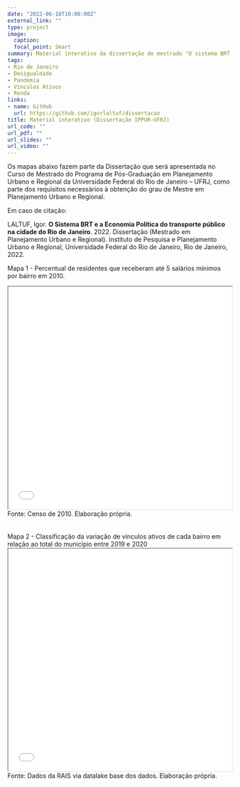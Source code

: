 ```yaml
---
date: "2022-06-18T10:00:00Z"
external_link: ""
type: project
image:
  caption:
  focal_point: Smart
summary: Material interativo da dissertação de mestrado "O sistema BRT e a Economia Política do transporte público na cidade do Rio de Janeiro".
tags:
- Rio de Janeiro
- Desigualdade
- Pandemia
- Vínculos Ativos
- Renda
links:
- name: GitHub
  url: https://github.com/igorlaltuf/dissertacao
title: Material interativo (Dissertação IPPUR-UFRJ)
url_code: ""
url_pdf: ""
url_slides: ""
url_video: ""
---
```


Os mapas abaixo fazem parte da Dissertação que será apresentada no Curso de Mestrado do Programa de Pós-Graduação em Planejamento Urbano e Regional da Universidade Federal do Rio de Janeiro – UFRJ, como parte dos requisitos necessários à obtenção do grau de Mestre em Planejamento Urbano e Regional.
<br>

Em caso de citação:

LALTUF, Igor. **O Sistema BRT e a Economia Política do transporte público na cidade do Rio de Janeiro**. 2022. Dissertação (Mestrado em Planejamento Urbano e Regional). Instituto de Pesquisa e Planejamento Urbano e Regional, Universidade Federal do Rio de Janeiro, Rio de Janeiro, 2022.



Mapa 1 - Percentual de residentes que receberam até 5 salários mínimos por bairro em 2010. 
<iframe seamless src="mapa_bairros_rj.html" width="100%" height="500"></iframe>
Fonte: Censo de 2010. Elaboração própria.
<br>
<br>
<br>
Mapa 2 - Classificação da variação de vínculos ativos de cada bairro em relação ao total do município entre 2019 e 2020 
<iframe seamless src="bairros_RAIS_Rio.html" width="100%" height="500"></iframe>
Fonte: Dados da RAIS via datalake base dos dados. Elaboração própria.





